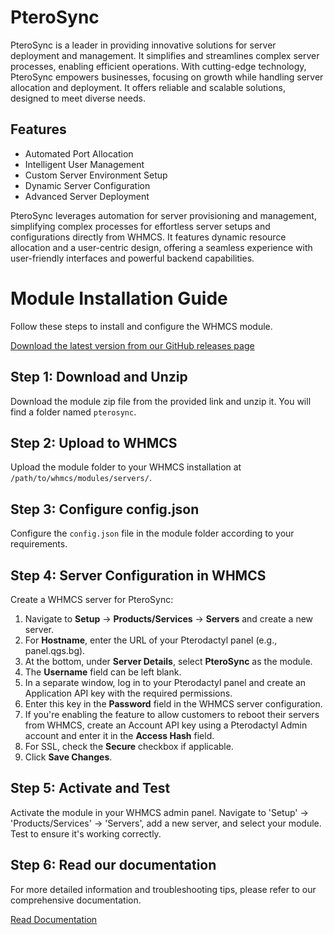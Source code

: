 # PteroSync

PteroSync is a leader in providing innovative solutions for server deployment and management. It simplifies and streamlines complex server processes, enabling efficient operations. With cutting-edge technology, PteroSync empowers businesses, focusing on growth while handling server allocation and deployment. It offers reliable and scalable solutions, designed to meet diverse needs.

## Features
- Automated Port Allocation
- Intelligent User Management
- Custom Server Environment Setup
- Dynamic Server Configuration
- Advanced Server Deployment

PteroSync leverages automation for server provisioning and management, simplifying complex processes for effortless server setups and configurations directly from WHMCS. It features dynamic resource allocation and a user-centric design, offering a seamless experience with user-friendly interfaces and powerful backend capabilities.

# Module Installation Guide

Follow these steps to install and configure the WHMCS module.

[Download the latest version from our GitHub releases page](https://github.com/wohahobg/PteroSync/releases)

## Step 1: Download and Unzip
Download the module zip file from the provided link and unzip it. You will find a folder named `pterosync`.

## Step 2: Upload to WHMCS
Upload the module folder to your WHMCS installation at `/path/to/whmcs/modules/servers/`.

## Step 3: Configure config.json
Configure the `config.json` file in the module folder according to your requirements.

## Step 4: Server Configuration in WHMCS
Create a WHMCS server for PteroSync:
1. Navigate to **Setup** -> **Products/Services** -> **Servers** and create a new server.
2. For **Hostname**, enter the URL of your Pterodactyl panel (e.g., panel.qgs.bg).
3. At the bottom, under **Server Details**, select **PteroSync** as the module.
4. The **Username** field can be left blank.
5. In a separate window, log in to your Pterodactyl panel and create an Application API key with the required permissions.
6. Enter this key in the **Password** field in the WHMCS server configuration.
7. If you're enabling the feature to allow customers to reboot their servers from WHMCS, create an Account API key using a Pterodactyl Admin account and enter it in the **Access Hash** field.
8. For SSL, check the **Secure** checkbox if applicable.
9. Click **Save Changes**.

## Step 5: Activate and Test
Activate the module in your WHMCS admin panel. Navigate to 'Setup' -> 'Products/Services' -> 'Servers', add a new server, and select your module. Test to ensure it's working correctly.

## Step 6: Read our documentation
For more detailed information and troubleshooting tips, please refer to our comprehensive documentation.


[Read Documentation](https://github.com/wohahobg/PteroSync/wiki)
